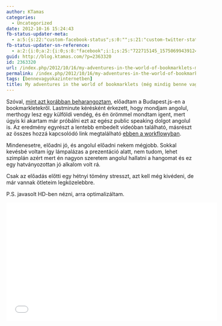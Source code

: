 ```yaml
---
author: KTamas
categories:
  - Uncategorized
date: 2012-10-16 15:24:43
fb-status-updater-meta:
  - a:5:{s:22:"custom-facebook-status";s:0:"";s:21:"custom-twitter-status";s:0:"";s:7:"fb-push";s:1:"1";s:7:"tw-push";s:1:"1";s:4:"push";s:1:"1";}
fb-status-updater-sn-reference:
  - a:2:{i:0;a:2:{i:0;s:8:"facebook";i:1;s:25:"722715145_157506994391240";}i:1;a:2:{i:0;s:7:"twitter";i:1;s:19:"2.5819687403561E+17";}}
guid: http://blog.ktamas.com/?p=2363320
id: 2363320
url: /index.php/2012/10/16/my-adventures-in-the-world-of-bookmarklets-meg-mindig-benne-vagyok-az-internetben-rovat/
permalink: /index.php/2012/10/16/my-adventures-in-the-world-of-bookmarklets-meg-mindig-benne-vagyok-az-internetben-rovat/
tags: [bennevagyokazinternetben]
title: My adventures in the world of bookmarklets (még mindig benne vagyok az internetben rovat)
---
```


Szóval, [mint azt korábban beharangoztam](http://blog.ktamas.com/index.php/2012/09/21/javascript-meetup-eloadas-a-bookmarkletekrol/), előadtam a Budapest.js-en a bookmarkletekről. Lastminute kérésként érkezett, hogy mondjam angolul, merthogy lesz egy külföldi vendég, és én örömmel mondtam igent, mert úgyis ki akartam már próbálni ezt az egész public speaking dolgot angolul is. Az eredmény egyrészt a lentebb embedelt videóban található, másrészt az összes hozzá kapcsolódó link megtalálható [ebben a workflowyban](https://workflowy.com/shared/7b910ce0-a66a-d412-14c9-bcc7e4f9ecc2/).

Mindenesetre, előadni jó, és angolul előadni nekem mégjobb. Sokkal kevésbé voltam így lámpalázas a prezentáció alatt, nem tudom, lehet szimplán azért mert én nagyon szeretem angolul hallatni a hangomat és ez egy hatványozottan jó alkalom volt rá.

Csak az előadás előtti egy hétnyi tömény stresszt, azt kell még kivédeni, de már vannak ötleteim legközelebbre.

P.S. javasolt HD-ben nézni, arra optimalizáltam.

<p><iframe src="//www.youtube.com/embed/NwKjZPtH_h4" frameborder="0" width="560" height="315"></iframe></p>
